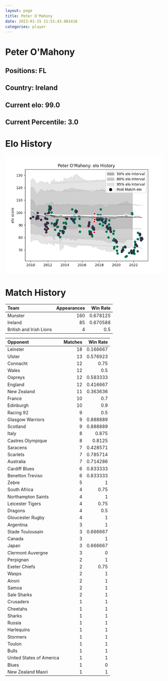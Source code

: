```yaml
---  
layout: page  
title: Peter O'Mahony  
date: 2023-01-15 11:51:43.081418  
categories: player  
---
```

# Peter O'Mahony

## Positions: FL

## Country: Ireland

## Current elo: 99.0

## Current Percentile: 3.0

# Elo History


![elo history](history_PeterO'Mahony.png)
# Match History


| Team                    |   Appearances |   Win Rate |
|:------------------------|--------------:|-----------:|
| Munster                 |           160 |   0.678125 |
| Ireland                 |            85 |   0.670588 |
| British and Irish Lions |             4 |   0.5      |

| Opponent                 |   Matches |   Win Rate |
|:-------------------------|----------:|-----------:|
| Leinster                 |        18 |   0.166667 |
| Ulster                   |        13 |   0.576923 |
| Connacht                 |        12 |   0.75     |
| Wales                    |        12 |   0.5      |
| Ospreys                  |        12 |   0.583333 |
| England                  |        12 |   0.416667 |
| New Zealand              |        11 |   0.363636 |
| France                   |        10 |   0.7      |
| Edinburgh                |        10 |   0.9      |
| Racing 92                |         9 |   0.5      |
| Glasgow Warriors         |         9 |   0.888889 |
| Scotland                 |         9 |   0.888889 |
| Italy                    |         8 |   0.875    |
| Castres Olympique        |         8 |   0.8125   |
| Saracens                 |         7 |   0.428571 |
| Scarlets                 |         7 |   0.785714 |
| Australia                |         7 |   0.714286 |
| Cardiff Blues            |         6 |   0.833333 |
| Benetton Treviso         |         6 |   0.833333 |
| Zebre                    |         5 |   1        |
| South Africa             |         4 |   0.75     |
| Northampton Saints       |         4 |   1        |
| Leicester Tigers         |         4 |   0.75     |
| Dragons                  |         4 |   0.5      |
| Gloucester Rugby         |         4 |   1        |
| Argentina                |         3 |   1        |
| Stade Toulousain         |         3 |   0.666667 |
| Canada                   |         3 |   1        |
| Japan                    |         3 |   0.666667 |
| Clermont Auvergne        |         3 |   0        |
| Perpignan                |         2 |   1        |
| Exeter Chiefs            |         2 |   0.75     |
| Wasps                    |         2 |   1        |
| Aironi                   |         2 |   1        |
| Samoa                    |         2 |   1        |
| Sale Sharks              |         2 |   1        |
| Crusaders                |         1 |   1        |
| Cheetahs                 |         1 |   1        |
| Sharks                   |         1 |   1        |
| Russia                   |         1 |   1        |
| Harlequins               |         1 |   1        |
| Stormers                 |         1 |   1        |
| Toulon                   |         1 |   1        |
| Bulls                    |         1 |   1        |
| United States of America |         1 |   1        |
| Blues                    |         1 |   0        |
| New Zealand Maori        |         1 |   1        |